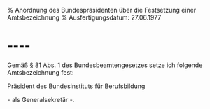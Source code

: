 % Anordnung des Bundespräsidenten über die Festsetzung einer Amtsbezeichnung
% Ausfertigungsdatum: 27.06.1977
 
# ----

Gemäß § 81 Abs. 1 des Bundesbeamtengesetzes setze ich folgende Amtsbezeichnung fest:

  
Präsident des Bundesinstituts für Berufsbildung

\- als Generalsekretär -.
